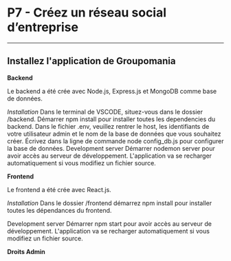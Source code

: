 # P7 - Créez un réseau social d’entreprise

---

## Installez l'application de Groupomania

__Backend__

Le backend a été crée avec Node.js, Express.js et MongoDB comme base de données.

*Installation*
Dans le terminal de VSCODE, situez-vous dans le dossier /backend.
Démarrer npm install pour installer toutes les dependencies du backend.
Dans le fichier .env, veuillez rentrer le host, les identifiants de votre utilisateur admin et le nom de la base de données que vous souhaitez créer.
Écrivez dans la ligne de commande node config_db.js pour configurer la base de données.
Development server
Démarrer nodemon server pour avoir accès au serveur de développement. L'application va se recharger automatiquement si vous modifiez un fichier source.

__Frontend__

Le frontend a été crée avec React.js.

*Installation*
Dans le dossier /frontend démarrez npm install pour installer toutes les dépendances du frontend.

Development server
Démarrer npm start pour avoir accès au serveur de développement. L'application va se recharger automatiquement si vous modifiez un fichier source.

**Droits Admin**
